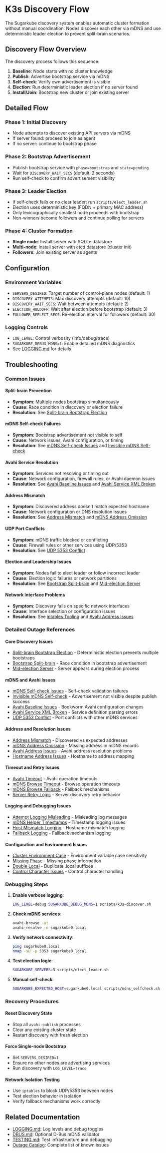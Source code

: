 # K3s Discovery Flow

The Sugarkube discovery system enables automatic cluster formation without manual coordination. Nodes discover each other via mDNS and use deterministic leader election to prevent split-brain scenarios.

## Discovery Flow Overview

The discovery process follows this sequence:

1. **Baseline**: Node starts with no cluster knowledge
2. **Publish**: Advertise bootstrap service via mDNS
3. **Self-check**: Verify own advertisement is visible
4. **Election**: Run deterministic leader election if no server found
5. **Install/Join**: Bootstrap new cluster or join existing server

## Detailed Flow

### Phase 1: Initial Discovery
- Node attempts to discover existing API servers via mDNS
- If server found: proceed to join as agent
- If no server: continue to bootstrap phase

### Phase 2: Bootstrap Advertisement
- Publish bootstrap service with `phase=bootstrap` and `state=pending`
- Wait for `DISCOVERY_WAIT_SECS` (default: 2 seconds)
- Run self-check to confirm advertisement visibility

### Phase 3: Leader Election
- If self-check fails or no clear leader: run `scripts/elect_leader.sh`
- Election uses deterministic key (FQDN + primary MAC address)
- Only lexicographically smallest node proceeds with bootstrap
- Non-winners become followers and continue polling for servers

### Phase 4: Cluster Formation
- **Single node**: Install server with SQLite datastore
- **Multi-node**: Install server with etcd datastore (cluster init)
- **Followers**: Join existing server as agents

## Configuration

### Environment Variables
- `SERVERS_DESIRED`: Target number of control-plane nodes (default: 1)
- `DISCOVERY_ATTEMPTS`: Max discovery attempts (default: 10)
- `DISCOVERY_WAIT_SECS`: Wait between attempts (default: 2)
- `ELECTION_HOLDOFF`: Wait after election before bootstrap (default: 3)
- `FOLLOWER_REELECT_SECS`: Re-election interval for followers (default: 30)

### Logging Controls
- `LOG_LEVEL`: Control verbosity (info/debug/trace)
- `SUGARKUBE_DEBUG_MDNS=1`: Enable detailed mDNS diagnostics
- See [LOGGING.md](LOGGING.md) for details

## Troubleshooting

### Common Issues

#### Split-brain Prevention
- **Symptom**: Multiple nodes bootstrap simultaneously
- **Cause**: Race condition in discovery or election failure
- **Resolution**: See [Split-brain Bootstrap Election](outages/2025-10-25-split-brain-bootstrap-election.md)

#### mDNS Self-check Failures
- **Symptom**: Bootstrap advertisement not visible to self
- **Cause**: Network issues, Avahi configuration, or timing
- **Resolution**: See [mDNS Self-check Issues](outages/2025-10-22-k3s-mdns-self-check.json) and [Invisible mDNS Self-check](outages/2025-10-25-mdns-selfcheck-invisible.md)

#### Avahi Service Resolution
- **Symptom**: Services not resolving or timing out
- **Cause**: Network configuration, firewall rules, or Avahi daemon issues
- **Resolution**: See [Avahi Baseline Issues](outages/2025-10-25-avahi-baseline.md) and [Avahi Service XML Broken](outages/2025-10-22-k3s-avahi-service-xml-broken.json)

#### Address Mismatch
- **Symptom**: Discovered address doesn't match expected hostname
- **Cause**: Network configuration or DNS resolution issues
- **Resolution**: See [Address Mismatch](outages/2025-10-24-k3s-discover-address-mismatch.json) and [mDNS Address Omission](outages/2025-10-24-k3s-discover-mdns-address-omission.json)

#### UDP Port Conflicts
- **Symptom**: mDNS traffic blocked or conflicting
- **Cause**: Firewall rules or other services using UDP/5353
- **Resolution**: See [UDP 5353 Conflict](outages/2025-10-25-udp-5353-conflict.md)

#### Election and Leadership Issues
- **Symptom**: Nodes fail to elect leader or follow incorrect leader
- **Cause**: Election logic failures or network partitions
- **Resolution**: See [Bootstrap Split-brain](outages/2025-10-22-k3s-bootstrap-split-brain.json) and [Mid-election Server](outages/2025-10-22-k3s-discover-mid-election-server.json)

#### Network Interface Problems
- **Symptom**: Discovery fails on specific network interfaces
- **Cause**: Interface selection or configuration issues
- **Resolution**: See [iptables Tooling](outages/2025-10-25-iptables-tooling.md) and [Avahi Address Issues](outages/2025-10-24-k3s-discover-avahi-address.json)

### Detailed Outage References

#### Core Discovery Issues
- [Split-brain Bootstrap Election](outages/2025-10-25-split-brain-bootstrap-election.md) - Deterministic election prevents multiple bootstraps
- [Bootstrap Split-brain](outages/2025-10-22-k3s-bootstrap-split-brain.json) - Race condition in bootstrap advertisement
- [Mid-election Server](outages/2025-10-22-k3s-discover-mid-election-server.json) - Server appears during election process

#### mDNS and Avahi Issues
- [mDNS Self-check Issues](outages/2025-10-22-k3s-mdns-self-check.json) - Self-check validation failures
- [Invisible mDNS Self-check](outages/2025-10-25-mdns-selfcheck-invisible.md) - Advertisement not visible despite publish success
- [Avahi Baseline Issues](outages/2025-10-25-avahi-baseline.md) - Bookworm Avahi configuration changes
- [Avahi Service XML Broken](outages/2025-10-22-k3s-avahi-service-xml-broken.json) - Service definition parsing errors
- [UDP 5353 Conflict](outages/2025-10-25-udp-5353-conflict.md) - Port conflicts with other mDNS services

#### Address and Resolution Issues
- [Address Mismatch](outages/2025-10-24-k3s-discover-address-mismatch.json) - Discovered vs expected addresses
- [mDNS Address Omission](outages/2025-10-24-k3s-discover-mdns-address-omission.json) - Missing address in mDNS records
- [Avahi Address Issues](outages/2025-10-24-k3s-discover-avahi-address.json) - Avahi address resolution problems
- [Hostname Address Issues](outages/2025-10-24-k3s-discover-mdns-hostname-address.json) - Hostname to address mapping

#### Timeout and Retry Issues
- [Avahi Timeout](outages/2025-10-23-k3s-discover-avahi-timeout.json) - Avahi operation timeouts
- [mDNS Browse Timeout](outages/2025-10-24-k3s-discover-mdns-browse-timeout.json) - Browse operation timeouts
- [mDNS Browse Fallback](outages/2025-10-24-k3s-discover-mdns-browse-fallback.json) - Fallback mechanisms
- [Server Retry Logic](outages/2025-10-24-k3s-discover-mdns-server-retry.json) - Server discovery retry behavior

#### Logging and Debugging Issues
- [Attempt Logging Misleading](outages/2025-10-22-k3s-discover-attempt-logging-misleading.json) - Misleading log messages
- [mDNS Helper Timestamps](outages/2025-10-25-mdns-helper-timestamps.json) - Timestamp logging issues
- [Host Mismatch Logging](outages/2025-10-25-mdns-host-mismatch-logging.json) - Hostname mismatch logging
- [Fallback Logging](outages/2025-10-25-mdns-self-check-fallback-logging.json) - Fallback mechanism logging

#### Configuration and Environment Issues
- [Cluster Environment Case](outages/2025-10-24-k3s-discover-mdns-cluster-env-case.json) - Environment variable case sensitivity
- [Missing Phase](outages/2025-10-24-k3s-discover-mdns-missing-phase.json) - Missing phase information
- [Double Local](outages/2025-10-24-k3s-discover-mdns-double-local.json) - Duplicate .local suffixes
- [Control Character Issues](outages/2025-10-25-mdns-self-check-control-char.json) - Control character handling

### Debugging Steps

1. **Enable verbose logging**:
   ```bash
   LOG_LEVEL=debug SUGARKUBE_DEBUG_MDNS=1 scripts/k3s-discover.sh
   ```

2. **Check mDNS services**:
   ```bash
   avahi-browse -at
   avahi-resolve -n sugarkube0.local
   ```

3. **Verify network connectivity**:
   ```bash
   ping sugarkube0.local
   nmap -sU -p 5353 sugarkube0.local
   ```

4. **Test election logic**:
   ```bash
   SUGARKUBE_SERVERS=3 scripts/elect_leader.sh
   ```

5. **Manual self-check**:
   ```bash
   SUGARKUBE_EXPECTED_HOST=sugarkube0.local scripts/mdns_selfcheck.sh
   ```

### Recovery Procedures

#### Reset Discovery State
- Stop all `avahi-publish` processes
- Clear any existing cluster state
- Restart discovery with fresh election

#### Force Single-node Bootstrap
- Set `SERVERS_DESIRED=1`
- Ensure no other nodes are advertising services
- Run discovery with `LOG_LEVEL=trace`

#### Network Isolation Testing
- Use `iptables` to block UDP/5353 between nodes
- Test election behavior in isolation
- Verify fallback mechanisms work correctly

## Related Documentation

- [LOGGING.md](LOGGING.md): Log levels and debug toggles
- [DBUS.md](DBUS.md): Optional D-Bus mDNS validator
- [TESTING.md](TESTING.md): Test infrastructure and debugging
- [Outage Catalog](outage_catalog.md): Complete list of known issues
